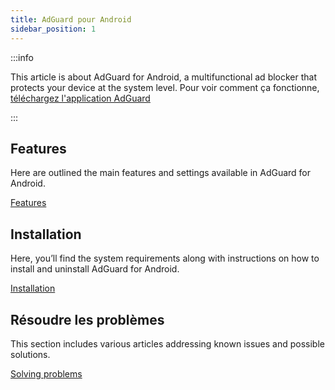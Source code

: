 ```yaml
---
title: AdGuard pour Android
sidebar_position: 1
---
```


:::info

This article is about AdGuard for Android, a multifunctional ad blocker that protects your device at the system level. Pour voir comment ça fonctionne, [téléchargez l'application AdGuard](https://agrd.io/download-kb-adblock)

:::

## Features

Here are outlined the main features and settings available in AdGuard for Android.

[Features](/adguard-for-android/features/features.md)

## Installation

Here, you’ll find the system requirements along with instructions on how to install and uninstall AdGuard for Android.

[Installation](/adguard-for-android/installation.md)

## Résoudre les problèmes

This section includes various articles addressing known issues and possible solutions.

[Solving problems](/adguard-for-android/solving-problems/solving-problems.md)
